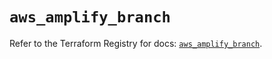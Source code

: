 # `aws_amplify_branch`

Refer to the Terraform Registry for docs: [`aws_amplify_branch`](https://registry.terraform.io/providers/hashicorp/aws/5.96.0/docs/resources/amplify_branch).
